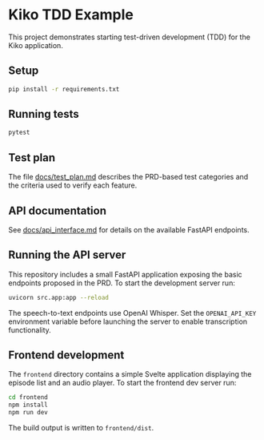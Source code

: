 # Kiko TDD Example

This project demonstrates starting test-driven development (TDD) for the Kiko application.

## Setup

```bash
pip install -r requirements.txt
```

## Running tests

```bash
pytest
```

## Test plan

The file [docs/test_plan.md](docs/test_plan.md) describes the PRD-based test categories and the criteria used to verify each feature.

## API documentation

See [docs/api_interface.md](docs/api_interface.md) for details on the available FastAPI endpoints.

## Running the API server

This repository includes a small FastAPI application exposing the basic endpoints proposed in the PRD. To start the development server run:

```bash
uvicorn src.app:app --reload
```

The speech-to-text endpoints use OpenAI Whisper. Set the `OPENAI_API_KEY` environment
variable before launching the server to enable transcription functionality.

## Frontend development

The `frontend` directory contains a simple Svelte application displaying the
episode list and an audio player. To start the frontend dev server run:

```bash
cd frontend
npm install
npm run dev
```

The build output is written to `frontend/dist`.
